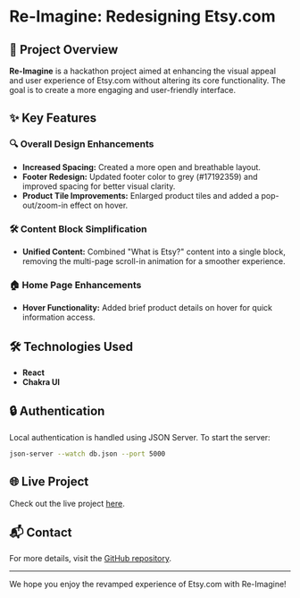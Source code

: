 # Re-Imagine: Redesigning Etsy.com

## 📜 Project Overview

**Re-Imagine** is a hackathon project aimed at enhancing the visual appeal and user experience of Etsy.com without altering its core functionality. The goal is to create a more engaging and user-friendly interface.

## ✨ Key Features

### 🔍 Overall Design Enhancements
- **Increased Spacing:** Created a more open and breathable layout.
- **Footer Redesign:** Updated footer color to grey (#17192359) and improved spacing for better visual clarity.
- **Product Tile Improvements:** Enlarged product tiles and added a pop-out/zoom-in effect on hover.

### 🛠 Content Block Simplification
- **Unified Content:** Combined "What is Etsy?" content into a single block, removing the multi-page scroll-in animation for a smoother experience.

### 🏠 Home Page Enhancements
- **Hover Functionality:** Added brief product details on hover for quick information access.

## 🛠 Technologies Used
- **React**
- **Chakra UI**

## 🔒 Authentication
Local authentication is handled using JSON Server. To start the server:
```bash
json-server --watch db.json --port 5000
```

## 🌐 Live Project
Check out the live project [here](https://etsyreimagine.netlify.app/).

## 📬 Contact
For more details, visit the [GitHub repository](https://github.com/abhijeetroyyy/Re-Imagine).

---

We hope you enjoy the revamped experience of Etsy.com with Re-Imagine!